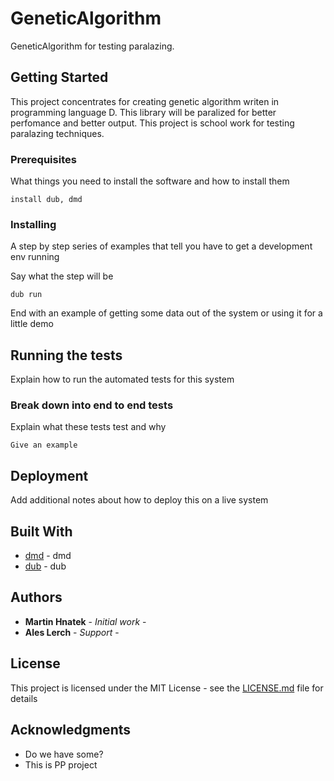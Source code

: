# GeneticAlgorithm

GeneticAlgorithm for testing paralazing.

## Getting Started

This project concentrates for creating genetic algorithm writen in programming language D. This library will be paralized for better perfomance and better output. This project is school work for testing paralazing techniques.

### Prerequisites

What things you need to install the software and how to install them

```
install dub, dmd
```

### Installing

A step by step series of examples that tell you have to get a development env running

Say what the step will be

```
dub run
```

End with an example of getting some data out of the system or using it for a little demo

## Running the tests

Explain how to run the automated tests for this system

### Break down into end to end tests

Explain what these tests test and why

```
Give an example
```

## Deployment

Add additional notes about how to deploy this on a live system

## Built With

* [dmd](https://github.com/dlang/dmd) - dmd
* [dub](https://code.dlang.org/getting_started) - dub

## Authors

* **Martin Hnatek** - *Initial work* - []()
* **Ales Lerch** - *Support* - []()

## License

This project is licensed under the MIT License - see the [LICENSE.md](LICENSE.md) file for details

## Acknowledgments

* Do we have some?
* This is PP project

